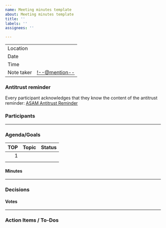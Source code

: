 ```yaml
---
name: Meeting minutes template
about: Meeting minutes template
title: ''
labels: ''
assignees: ''

---
```


<!-- Add a title: Meeting Minutes: Add Date (YYYY/MM/DD)Add purpose of meeting -->
<!--Afterwards you can delete line 1 & 2 -->


|||
|----------|----------|
|Location  |<!--Add location/meeting tool-->|
|Date      |<!--YYYY/MM/DD-->|
|Time      |<!--HH:MM - HH:MM-->|
|Note taker|<!--@mention-->|


### Antitrust reminder
<!--DO NOT CHANGE-->
Every participant acknowledges that they know the content of the antitrust reminder:
[ASAM Antitrust Reminder](https://www.asam.net/index.php?eID=dumpFile&t=f&f=2496&token=90723c0e1dd4dc7000dd1bd362597c043ce9ecaf)


### Participants
<!--This will be handled by the ASAM office until there is an easy way to do it-->


---

### Agenda/Goals
<!--Fill these out in preparation of the meeting-->
|TOP|Topic|Status|
|---:|:------------|:-----|
|1   |<!--Add the topic here, with the title in **bold**-->|<!--Done/Ongoing/Open/Blocked-->|
|<!--Add next number-->|<!--Add the topic here, with the title in **bold**-->|<!--Done/Ongoing/Open/Blocked-->|


#### Minutes
<!-- Add additional minutes here -->
<!-- Use a numbered list to refer to the TOPs from the Agenda/Goals-->

---

### Decisions
<!--Add all decisions as bullet points-->

#### Votes
<!--Add the votes if there has been voted on some topics -->
<!-- TIP: Use the list of attendees as a voting template, just changing the title of the second column. -->

---

### Action Items / To-Dos
<!--Add all action items from the minutes above. Provide an assignee and a due date. Please use the checkbox feature "- [ ] @githubname" -->
<!-- - [ ] @githubname - Action item description with due date-->
